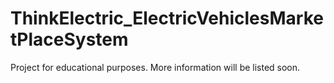 # ThinkElectric_ElectricVehiclesMarketPlaceSystem
Project for educational purposes. More information will be listed soon.
